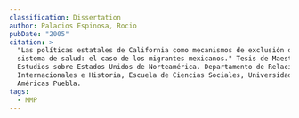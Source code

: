```yaml
---
classification: Dissertation
author: Palacios Espinosa, Rocio
pubDate: "2005"
citation: >
  "Las políticas estatales de California como mecanismos de exclusión del
  sistema de salud: el caso de los migrantes mexicanos." Tesis de Maestría,
  Estudios sobre Estados Unidos de Norteamérica. Departamento de Relaciones
  Internacionales e Historia, Escuela de Ciencias Sociales, Universidad de las
  Américas Puebla.
tags:
  - MMP
---
```

